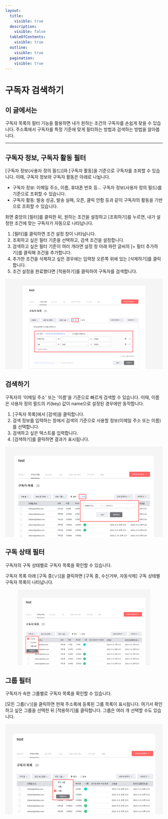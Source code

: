 ```yaml
---
layout:
  title:
    visible: true
  description:
    visible: false
  tableOfContents:
    visible: true
  outline:
    visible: true
  pagination:
    visible: true
---
```


# 구독자 검색하기

## 이 글에서는 <a href="#h_01gfaq4cjqw7jtcp26af3cpf4y" id="h_01gfaq4cjqw7jtcp26af3cpf4y"></a>

구독자 목록의 필터 기능을 활용하면 내가 원하는 조건의 구독자를 손쉽게 찾을 수 있습니다. 주소록에서 구독자를 특정 기준에 맞게 필터하는 방법과 검색하는 방법을 알아봅니다.

***

## 구독자 정보, 구독자 활동 필터 <a href="#h_01gfaq4wa1nv0gyyzg029acycy" id="h_01gfaq4wa1nv0gyyzg029acycy"></a>

\[구독자 정보(사용자 정의 필드)]와 \[구독자 활동]을 기준으로 구독자를 조회할 수 있습니다. 이때, 구독자 정보와 구독자 활동은 아래로 나뉩니다.

* 구독자 정보: 이메일 주소, 이름, 휴대폰 번호 등... 구독자 정보(사용자 정의 필드)를 기준으로 조회할 수 있습니다.
* 구독자 활동: 발송 성공, 발송 실패, 오픈, 클릭 안함 등과 같이 구독자의 활동을 기반으로 조회할 수 있습니다.

화면 중앙의 \[필터]를 클릭한 뒤, 원하는 조건을 설정하고 \[조회하기]를 누르면, 내가 설정한 조건에 맞는 구독자가 자동으로 나타납니다.

1. \[필터]를 클릭하면 조건 설정 창이 나타납니다.
2. 조회하고 싶은 필터 기준을 선택하고, 검색 조건을 설정합니다.
3. 검색하고 싶은 필터 기준이 여러 개라면 설정 창 아래 파란 글씨의 \[+ 필터 추가하기]를 클릭해 조건을 추가합니다.
4. 추가한 조건을 삭제하고 싶은 경우에는 입력창 오른쪽 위에 있는 \[삭제하기]를 클릭합니다.
5. 조건 설정을 완료했다면 \[적용하기]를 클릭하여 구독자를 검색합니다.

![](<../../.gitbook/assets/3 (8).png>)

## 검색하기 <a href="#h_01gfaq50zhgvhqcsnx5w13717d" id="h_01gfaq50zhgvhqcsnx5w13717d"></a>

구독자의 '이메일 주소' 또는 '이름'을 기준으로 빠르게 검색할 수 있습니다. 이때, 이름은 사용자 정의 필드의 키(key) 값이 name으로 설정된 경우에만 동작합니다.

1. \[구독자 목록]에서 \[검색]을 클릭합니다.
2. 검색 정보를 입력하는 창에서 검색의 기준으로 사용할 정보(이메일 주소 또는 이름)를 선택합니다.
3. 검색하고 싶은 텍스트를 입력합니다.
4. \[검색하기]를 클릭하면 결과가 표시됩니다.

![](<../../.gitbook/assets/4 (7).png>)



## 구독 상태 필터 <a href="#h_01gfaq4h8vrmg50z2a95mg2f9r" id="h_01gfaq4h8vrmg50z2a95mg2f9r"></a>

구독자의 구독 상태별로 구독자 목록을 확인할 수 있습니다.&#x20;

구독자 목록 아래 \[구독 중(∨)]을 클릭하면 \[구독 중, 수신거부, 자동삭제] 구독 상태별 구독자 목록이 나타납니다.

<figure><img src="../../.gitbook/assets/1 (8).png" alt=""><figcaption></figcaption></figure>

## 그룹 필터 <a href="#h_01gfaq4qe9cngf2jrp4nq8gndv" id="h_01gfaq4qe9cngf2jrp4nq8gndv"></a>

구독자가 속한 그룹별로 구독자 목록을 확인할 수 있습니다.&#x20;

\[모든 그룹(∨)]을 클릭하면 현재 주소록에 등록된 그룹 목록이 표시됩니다. 여기서 확인하고 싶은 그룹을 선택한 뒤 \[적용하기]를 클릭합니다. 그룹은 여러 개 선택할 수도 있습니다.

![](<../../.gitbook/assets/2 (7).png>)
